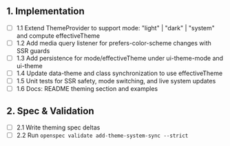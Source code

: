 ## 1. Implementation
- [ ] 1.1 Extend ThemeProvider to support mode: "light" | "dark" | "system" and compute effectiveTheme
- [ ] 1.2 Add media query listener for prefers-color-scheme changes with SSR guards
- [ ] 1.3 Add persistence for mode/effectiveTheme under ui-theme-mode and ui-theme
- [ ] 1.4 Update data-theme and class synchronization to use effectiveTheme
- [ ] 1.5 Unit tests for SSR safety, mode switching, and live system updates
- [ ] 1.6 Docs: README theming section and examples

## 2. Spec & Validation
- [ ] 2.1 Write theming spec deltas
- [ ] 2.2 Run `openspec validate add-theme-system-sync --strict`
